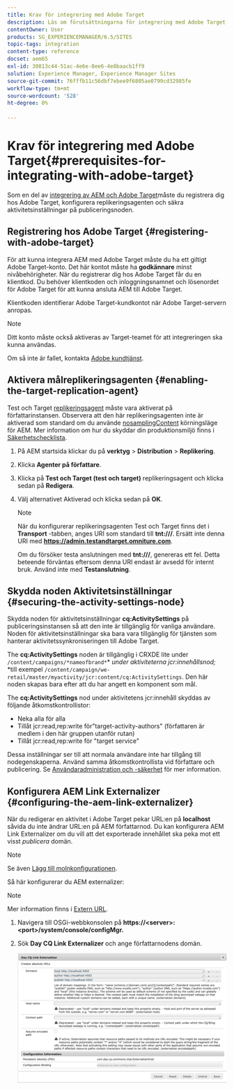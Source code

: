 ```yaml
---
title: Krav för integrering med Adobe Target
description: Läs om förutsättningarna för integrering med Adobe Target.
contentOwner: User
products: SG_EXPERIENCEMANAGER/6.5/SITES
topic-tags: integration
content-type: reference
docset: aem65
exl-id: 30813c44-51ac-4e6e-8ee6-4e8baacb1ff9
solution: Experience Manager, Experience Manager Sites
source-git-commit: 76fffb11c56dbf7ebee9f6805ae0799cd32985fe
workflow-type: tm+mt
source-wordcount: '528'
ht-degree: 0%

---
```


# Krav för integrering med Adobe Target{#prerequisites-for-integrating-with-adobe-target}

Som en del av [integrering av AEM och Adobe Target](/help/sites-administering/target.md)måste du registrera dig hos Adobe Target, konfigurera replikeringsagenten och säkra aktivitetsinställningar på publiceringsnoden.

## Registrering hos Adobe Target {#registering-with-adobe-target}

För att kunna integrera AEM med Adobe Target måste du ha ett giltigt Adobe Target-konto. Det här kontot måste ha **godkännare** minst nivåbehörigheter. När du registrerar dig hos Adobe Target får du en klientkod. Du behöver klientkoden och inloggningsnamnet och lösenordet för Adobe Target för att kunna ansluta AEM till Adobe Target.

Klientkoden identifierar Adobe Target-kundkontot när Adobe Target-servern anropas.

>[!NOTE]
>
>Ditt konto måste också aktiveras av Target-teamet för att integreringen ska kunna användas.
>
>Om så inte är fallet, kontakta [Adobe kundtjänst](https://experienceleague.adobe.com/docs/target/using/cmp-resources-and-contact-information.html).

## Aktivera målreplikeringsagenten {#enabling-the-target-replication-agent}

Test och Target [replikeringsagent](/help/sites-deploying/replication.md) måste vara aktiverat på författarinstansen. Observera att den här replikeringsagenten inte är aktiverad som standard om du använde [nosamplingContent](/help/sites-deploying/configure-runmodes.md#using-samplecontent-and-nosamplecontent) körningsläge för AEM. Mer information om hur du skyddar din produktionsmiljö finns i [Säkerhetschecklista](/help/sites-administering/security-checklist.md).

1. På AEM startsida klickar du på **verktyg** > **Distribution** > **Replikering**.
1. Klicka **Agenter på författare**.
1. Klicka på **Test och Target (test och target)** replikeringsagent och klicka sedan på **Redigera**.
1. Välj alternativet Aktiverad och klicka sedan på **OK**.

   >[!NOTE]
   >
   >När du konfigurerar replikeringsagenten Test och Target finns det i **Transport** -tabben, anges URI som standard till **tnt:///**. Ersätt inte denna URI med **https://admin.testandtarget.omniture.com**.
   >
   >Om du försöker testa anslutningen med **tnt:///**, genereras ett fel. Detta beteende förväntas eftersom denna URI endast är avsedd för internt bruk. Använd inte med **Testanslutning**.

## Skydda noden Aktivitetsinställningar {#securing-the-activity-settings-node}

Skydda noden för aktivitetsinställningar **cq:ActivitySettings** på publiceringsinstansen så att den inte är tillgänglig för vanliga användare. Noden för aktivitetsinställningar ska bara vara tillgänglig för tjänsten som hanterar aktivitetssynkroniseringen till Adobe Target.

The **cq:ActivitySettings** noden är tillgänglig i CRXDE lite under `/content/campaigns/*nameofbrand*`* *under aktiviteterna jcr:innehållsnod;* *till exempel `/content/campaign/we-retail/master/myactivity/jcr:content/cq:ActivitySettings`. Den här noden skapas bara efter att du har angett en komponent som mål.

The **cq:ActivitySettings** nod under aktivitetens jcr:innehåll skyddas av följande åtkomstkontrollistor:

* Neka alla för alla
* Tillåt jcr:read,rep:write för&quot;target-activity-authors&quot; (författaren är medlem i den här gruppen utanför rutan)
* Tillåt jcr:read,rep:write för &quot;target service&quot;

Dessa inställningar ser till att normala användare inte har tillgång till nodegenskaperna. Använd samma åtkomstkontrollista vid författare och publicering. Se [Användaradministration och -säkerhet](/help/sites-administering/security.md) för mer information.

## Konfigurera AEM Link Externalizer {#configuring-the-aem-link-externalizer}

När du redigerar en aktivitet i Adobe Target pekar URL:en på **localhost** såvida du inte ändrar URL:en på AEM författarnod. Du kan konfigurera AEM Link Externalizer om du vill att det exporterade innehållet ska peka mot ett visst *publicera* domän.

>[!NOTE]
>
>Se även [Lägg till molnkonfigurationen](/help/sites-administering/experience-fragments-target.md#add-the-cloud-configuration).

Så här konfigurerar du AEM externalizer:

>[!NOTE]
>
>Mer information finns i [Extern URL](/help/sites-developing/externalizer.md).

1. Navigera till OSGi-webbkonsolen på **https://&lt;server>:&lt;port>/system/console/configMgr.**
1. Sök **Day CQ Link Externalizer** och ange författarnodens domän.

   ![Day CQ Link Externalizer](assets/aem-externalizer-01.png)
